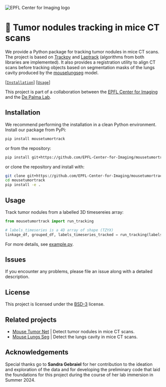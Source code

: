 ![EPFL Center for Imaging logo](https://imaging.epfl.ch/resources/logo-for-gitlab.svg)
# 💫 Tumor nodules tracking in mice CT scans

We provide a Python package for tracking tumor nodules in mice CT scans. The project is based on [Trackpy](https://github.com/soft-matter/trackpy) and [Laptrack](https://github.com/yfukai/laptrack/tree/main) (algorithms from both libraries are implemented). It also provides a registration utility to align CT scans before tracking objects based on segmentation masks of the lungs cavity produced by the [mouselungseg](https://gitlab.com/epfl-center-for-imaging/mouselungseg) model.

[[`Installation`](#installation)] [[`Usage`](#usage)]

This project is part of a collaboration between the [EPFL Center for Imaging](https://imaging.epfl.ch/) and the [De Palma Lab](https://www.epfl.ch/labs/depalma-lab/).

## Installation

We recommend performing the installation in a clean Python environment. Install our package from PyPi:

```sh
pip install mousetumortrack
```

or from the repository:

```sh
pip install git+https://github.com/EPFL-Center-for-Imaging/mousetumortrack.git
```

or clone the repository and install with:

```sh
git clone git+https://github.com/EPFL-Center-for-Imaging/mousetumortrack.git
cd mousetumortrack
pip install -e .
```

## Usage

Track tumor nodules from a labelled 3D timesereies array:

```py
from mousetumortrack import run_tracking

# labels_timeseries is a 4D array of shape (TZYX)
linkage_df, grouped_df, labels_timeseries_tracked = run_tracking(labels_timeseries)
```

For more details, see [example.py](./scripts/example.py).

## Issues

If you encounter any problems, please file an issue along with a detailed description.

## License

This project is licensed under the [BSD-3](LICENSE.txt) license.

## Related projects

- [Mouse Tumor Net](https://gitlab.com/epfl-center-for-imaging/mousetumornet) | Detect tumor nodules in mice CT scans.
- [Mouse Lungs Seg](https://gitlab.com/epfl-center-for-imaging/mouselungseg) | Detect the lungs cavity in mice CT scans.

## Acknowledgements

Special thanks go to **Sandra Gebraiel** for her contribution to the ideation and exploration of the data and for developing the preliminary code that laid the foundations for this project during the course of her lab immersion in Summer 2024.